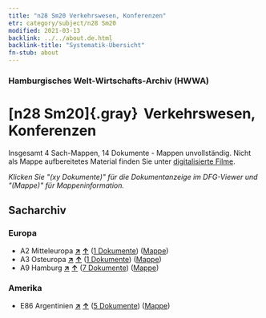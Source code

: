 ```yaml
---
title: "n28 Sm20 Verkehrswesen, Konferenzen"
etr: category/subject/n28 Sm20
modified: 2021-03-13
backlink: ../../about.de.html
backlink-title: "Systematik-Übersicht"
fn-stub: about
---
```


### Hamburgisches Welt-Wirtschafts-Archiv (HWWA)
# [n28 Sm20]{.gray}&#8201; Verkehrswesen, Konferenzen&#160; 




Insgesamt 4 Sach-Mappen, 14 Dokumente - Mappen unvollständig.
Nicht als Mappe aufbereitetes Material finden Sie unter [digitalisierte Filme](/film/h1_sh).

_Klicken Sie "(xy Dokumente)" für die Dokumentanzeige im DFG-Viewer und "(Mappe)" für Mappeninformation._

## Sacharchiv




### Europa

- A2 Mitteleuropa [**&nearr;**](../../../geo/i/140895/about.de.html "Mitteleuropa (alle Mappen)") [**&uarr;**](../../../geo/about.de.html#A2 "Ländersystematik") (<a href="https://pm20.zbw.eu/dfgview/sh/140895,150580" title="über: Mitteleuropa : Verkehrswesen, Konferenzen" target="_blank">1 Dokumente</a>) ([Mappe](http://purl.org/pressemappe20/folder/sh/140895,150580))
- A3 Osteuropa [**&nearr;**](../../../geo/i/140896/about.de.html "Osteuropa (alle Mappen)") [**&uarr;**](../../../geo/about.de.html#A3 "Ländersystematik") (<a href="https://pm20.zbw.eu/dfgview/sh/140896,150580" title="über: Osteuropa : Verkehrswesen, Konferenzen" target="_blank">1 Dokumente</a>) ([Mappe](http://purl.org/pressemappe20/folder/sh/140896,150580))
- A9 Hamburg [**&nearr;**](../../../geo/i/140905/about.de.html "Hamburg (alle Mappen)") [**&uarr;**](../../../geo/about.de.html#A9 "Ländersystematik") (<a href="https://pm20.zbw.eu/dfgview/sh/140905,150580" title="über: Hamburg : Verkehrswesen, Konferenzen" target="_blank">7 Dokumente</a>) ([Mappe](http://purl.org/pressemappe20/folder/sh/140905,150580))

### Amerika

- E86 Argentinien [**&nearr;**](../../../geo/i/141692/about.de.html "Argentinien (alle Mappen)") [**&uarr;**](../../../geo/about.de.html#E86 "Ländersystematik") (<a href="https://pm20.zbw.eu/dfgview/sh/141692,150580" title="über: Argentinien : Verkehrswesen, Konferenzen" target="_blank">5 Dokumente</a>) ([Mappe](http://purl.org/pressemappe20/folder/sh/141692,150580))


